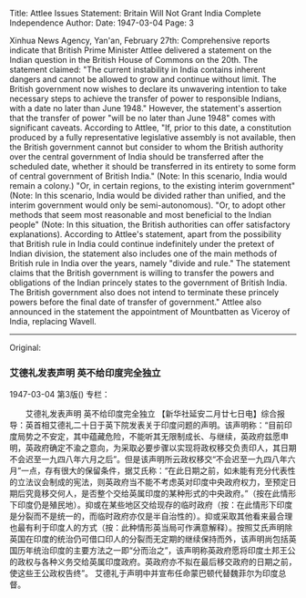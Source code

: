 Title: Attlee Issues Statement: Britain Will Not Grant India Complete Independence
Author:
Date: 1947-03-04
Page: 3

Xinhua News Agency, Yan'an, February 27th: Comprehensive reports indicate that British Prime Minister Attlee delivered a statement on the Indian question in the British House of Commons on the 20th. The statement claimed: "The current instability in India contains inherent dangers and cannot be allowed to grow and continue without limit. The British government now wishes to declare its unwavering intention to take necessary steps to achieve the transfer of power to responsible Indians, with a date no later than June 1948." However, the statement's assertion that the transfer of power "will be no later than June 1948" comes with significant caveats. According to Attlee, "If, prior to this date, a constitution produced by a fully representative legislative assembly is not available, then the British government cannot but consider to whom the British authority over the central government of India should be transferred after the scheduled date, whether it should be transferred in its entirety to some form of central government of British India." (Note: In this scenario, India would remain a colony.) "Or, in certain regions, to the existing interim government" (Note: In this scenario, India would be divided rather than unified, and the interim government would only be semi-autonomous). "Or, to adopt other methods that seem most reasonable and most beneficial to the Indian people" (Note: In this situation, the British authorities can offer satisfactory explanations). According to Attlee's statement, apart from the possibility that British rule in India could continue indefinitely under the pretext of Indian division, the statement also includes one of the main methods of British rule in India over the years, namely "divide and rule." The statement claims that the British government is willing to transfer the powers and obligations of the Indian princely states to the government of British India. The British government also does not intend to terminate these princely powers before the final date of transfer of government."
    Attlee also announced in the statement the appointment of Mountbatten as Viceroy of India, replacing Wavell.



<hr /> 

Original: 


### 艾德礼发表声明  英不给印度完全独立

1947-03-04
第3版()
专栏：

　　艾德礼发表声明  英不给印度完全独立
    【新华社延安二月廿七日电】综合报导：英首相艾德礼二十日于英下院发表关于印度问题的声明。该声明称：“目前印度局势之不安定，其中蕴藏危险，不能听其无限制成长、与继续，英政府兹愿申明，英政府确定不渝之意向，为采取必要步骤以实现将政权移交负责印人，其日期不会迟至一九四八年六月之后”。但是该声明所云政权移交“不会迟至一九四八年六月”一点，存有很大的保留条件，据艾氏称：“在此日期之前，如未能有充分代表性的立法议会制成的宪法，则英政府当不能不考虑英对印度中央政府权力，至预定日期后究竟移交何人，是否整个交给英属印度的某种形式的中央政府。”（按在此情形下印度仍是殖民地）。抑或在某些地区交给现存的临时政府（按：在此情形下印度是分裂而不是统一的，而临时政府亦仅是半自治性的）。抑或采取其他看来最合理也最有利于印度人的方式（按：此种情形英当局可作满意解释）。按照艾氏声明除英国在印度的统治仍可借口印人的分裂而无定期的继续保持而外，该声明尚包括英国历年统治印度的主要方法之一即“分而治之”，该声明称英政府愿将印度土邦王公的政权与各种义务交给英属印度政府。英政府亦不拟在最后移交政府的日期之前，使这些王公政权告终”。
    艾德礼于声明中并宣布任命蒙巴顿代替魏菲尔为印度总督。
